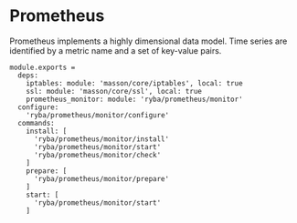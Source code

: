
# Prometheus

Prometheus implements a highly dimensional data model. Time series are identified 
by a metric name and a set of key-value pairs.

    module.exports =
      deps:
        iptables: module: 'masson/core/iptables', local: true
        ssl: module: 'masson/core/ssl', local: true
        prometheus_monitor: module: 'ryba/prometheus/monitor'
      configure:
        'ryba/prometheus/monitor/configure'
      commands:
        install: [
          'ryba/prometheus/monitor/install'
          'ryba/prometheus/monitor/start'
          'ryba/prometheus/monitor/check'
        ]
        prepare: [
          'ryba/prometheus/monitor/prepare'
        ]
        start: [
          'ryba/prometheus/monitor/start'
        ]
